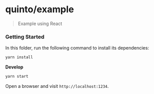 # quinto/example

> Example using React

### Getting Started

In this folder, run the following command to install its dependencies:

```bash
yarn install
```

**Develop**

```bash
yarn start
```

Open a browser and visit `http://localhost:1234`.
